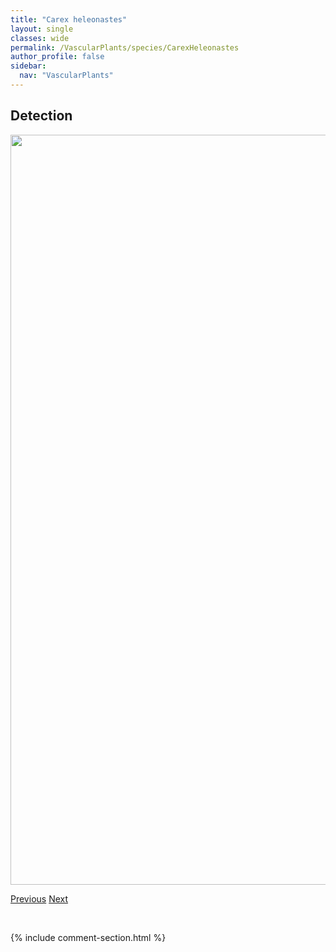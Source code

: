 ```yaml
---
title: "Carex heleonastes"
layout: single
classes: wide
permalink: /VascularPlants/species/CarexHeleonastes
author_profile: false
sidebar:
  nav: "VascularPlants"
---
```


<h2>Detection</h2>

<a href="https://drive.google.com/uc?export=view&id=1_PtD--V7N4e2EE9MOyRbqcSFag2PrvTF">
<img src="https://drive.google.com/uc?export=view&id=1_PtD--V7N4e2EE9MOyRbqcSFag2PrvTF" height = "1200" width = "800">
</a>


<a href="/DevelopmentWebsite/VascularPlants/species/CarexGynocrates" class="pagination--pager" title="Northern Bog Sedge">Previous</a> <a href="/DevelopmentWebsite/VascularPlants/species/CarexHoodii" class="pagination--pager" title="Carex hoodii">Next</a>

<p>&nbsp;</p>

{% include comment-section.html %}

